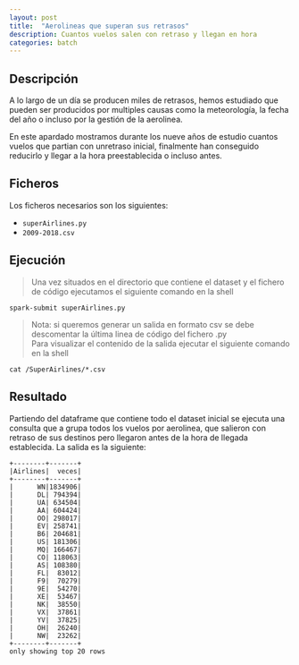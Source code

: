 ```yaml
---
layout: post
title:  "Aerolineas que superan sus retrasos"
description: Cuantos vuelos salen con retraso y llegan en hora
categories: batch
---
```



## Descripción

A lo largo de un día se producen miles de retrasos, hemos estudiado que pueden ser producidos por multiples causas como la meteorología, la fecha del año o incluso por la gestión de la aerolinea.

En este apardado mostramos durante los nueve años de estudio cuantos vuelos que partian con unretraso inicial, finalmente han conseguido reducirlo y llegar a la hora preestablecida o incluso antes.  

## Ficheros

Los ficheros necesarios son los siguientes:
* `superAirlines.py`
* `2009-2018.csv`


## Ejecución
>Una vez situados en el directorio que contiene el dataset y el fichero de código ejecutamos el siguiente comando en la shell

    spark-submit superAirlines.py

>Nota: si queremos generar un salida en formato csv se debe descomentar la última linea de código del fichero .py  
Para visualizar el contenido de la salida ejecutar el siguiente comando en la shell

    cat /SuperAirlines/*.csv

## Resultado

Partiendo del dataframe que contiene todo el dataset inicial se ejecuta una consulta que a grupa todos los vuelos por aerolinea, que salieron con retraso de sus destinos pero llegaron antes de la hora de llegada establecida. La salida es la siguiente: 

    +--------+-------+
    |Airlines|  veces|
    +--------+-------+
    |      WN|1834906|
    |      DL| 794394|
    |      UA| 634504|
    |      AA| 604424|
    |      OO| 298017|
    |      EV| 258741|
    |      B6| 204681|
    |      US| 181306|
    |      MQ| 166467|
    |      CO| 118063|
    |      AS| 108380|
    |      FL|  83012|
    |      F9|  70279|
    |      9E|  54270|
    |      XE|  53467|
    |      NK|  38550|
    |      VX|  37861|
    |      YV|  37825|
    |      OH|  26240|
    |      NW|  23262|
    +--------+-------+
    only showing top 20 rows